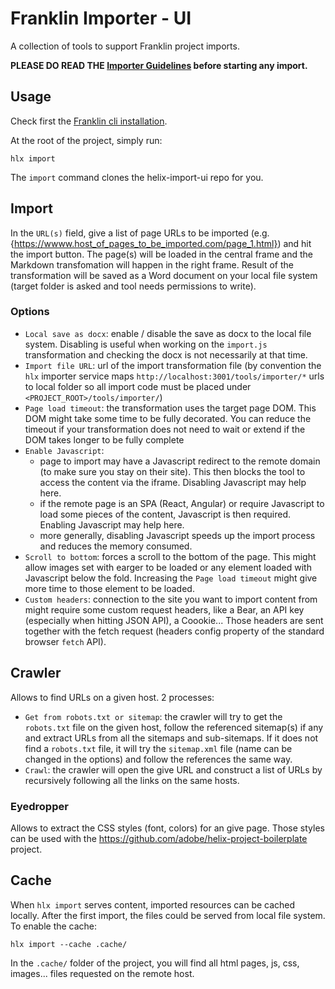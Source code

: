 # Franklin Importer - UI

A collection of tools to support Franklin project imports.

**PLEASE DO READ THE [Importer Guidelines](./importer-guidelines.md) before starting any import.**

## Usage

Check first the [Franklin cli installation](https://github.com/adobe/helix-cli#installation).

At the root of the project, simply run:

```
hlx import
```

The `import` command clones the helix-import-ui repo for you.

## Import

In the `URL(s)` field, give a list of page URLs to be imported (e.g. {https://wwww.host_of_pages_to_be_imported.com/page_1.html}) and hit the import button. The page(s) will be loaded in the central frame and the Markdown transfomation will happen in the right frame. Result of the transformation will be saved as a Word document on your local file system (target folder is asked and tool needs permissions to write).

### Options

- `Local save as docx`: enable / disable the save as docx to the local file system. Disabling is useful when working on the `import.js` transformation and checking the docx is not necessarily at that time.
- `Import file URL`: url of the import transformation file (by convention the `hlx` importer service maps `http://localhost:3001/tools/importer/*` urls to local folder so all import code must be placed under `<PROJECT_ROOT>/tools/importer/`)
- `Page load timeout`: the transformation uses the target page DOM. This DOM might take some time to be fully decorated. You can reduce the timeout if your transformation does not need to wait or extend if the DOM takes longer to be fully complete
- `Enable Javascript`: 
  - page to import may have a Javascript redirect to the remote domain (to make sure you stay on their site). This then blocks the tool to access the content via the iframe. Disabling Javascript may help here. 
  - if the remote page is an SPA (React, Angular) or require Javascript to load some pieces of the content, Javascript is then required. Enabling Javascript may help here.
  - more generally, disabling Javascript speeds up the import process and reduces the memory consumed.
- `Scroll to bottom`: forces a scroll to the bottom of the page. This might allow images set with earger to be loaded or any element loaded with Javascript below the fold. Increasing the `Page load timeout` might give more time to those element to be loaded.
- `Custom headers`: connection to the site you want to import content from might require some custom request headers, like a Bear, an API key (especially when hitting JSON API), a Coookie... Those headers are sent together with the fetch request (headers config property of the standard browser `fetch` API).

## Crawler

Allows to find URLs on a given host. 2 processes:

- `Get from robots.txt or sitemap`: the crawler will try to get the `robots.txt` file on the given host, follow the referenced sitemap(s) if any and extract URLs from all the sitemaps and sub-sitemaps. If it does not find a `robots.txt` file, it will try the `sitemap.xml` file (name can be changed in the options) and follow the references the same way.
- `Crawl`: the crawler will open the give URL and construct a list of URLs by recursively following all the links on the same hosts.

### Eyedropper

Allows to extract the CSS styles (font, colors) for an give page. Those styles can be used with the https://github.com/adobe/helix-project-boilerplate project.

## Cache

When `hlx import` serves content, imported resources can be cached locally. After the first import, the files could be served from local file system. To enable the cache:

```
hlx import --cache .cache/
```

In the `.cache/` folder of the project, you will find all html pages, js, css, images... files requested on the remote host.
